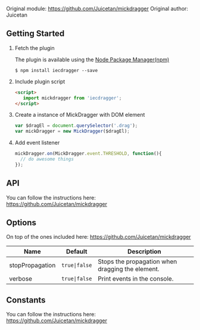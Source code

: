 Original module: https://github.com/Juicetan/mickdragger
Original author: Juicetan


## Getting Started

1. Fetch the plugin

   The plugin is available using the [Node Package Manager(npm)](https://www.npmjs.com/package/iecdragger)
    
   ```shell
   $ npm install iecdragger --save
   ```

2. Include plugin script
  
   ```html
   <script>
      import mickdragger from 'iecdragger';
   </script>
   ```

3. Create a instance of MickDragger with DOM element

   ```javascript
   var $dragEl = document.querySelector('.drag');
   var mickDragger = new MickDragger($dragEl);
   ```

4. Add event listener

   ```javascript
   mickDragger.on(MickDragger.event.THRESHOLD, function(){
     // do awesome things
   });
   ```

## API

You can follow the instructions here: https://github.com/Juicetan/mickdragger

## Options

On top of the ones included here: https://github.com/Juicetan/mickdragger

| Name | Default | Description |
| ---- | ------- | ----------- |
| stopPropagation | `true\|false` | Stops the propagation when dragging the element. |
| verbose | `true\|false` | Print events in the console. |

## Constants

You can follow the instructions here: https://github.com/Juicetan/mickdragger
